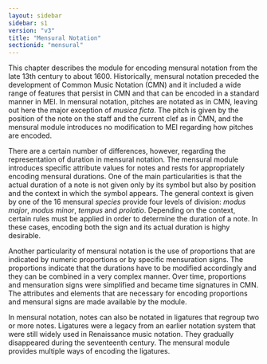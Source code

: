 ```yaml
---
layout: sidebar
sidebar: s1
version: "v3"
title: "Mensural Notation"
sectionid: "mensural"
---
```




This chapter describes the module for encoding mensural notation from the late 13th
century to
about 1600. Historically, mensural notation preceded the development of Common Music
Notation
(CMN) and it included a wide range of features that persist in CMN and that can be
encoded in a
standard manner in MEI. In mensural notation, pitches are notated as in CMN, leaving
out here
the major exception of *musica ficta*. The pitch is given by the position of the note
on the staff and the current clef as in CMN, and the mensural module introduces no
modification
to MEI regarding how pitches are encoded.


There are a certain number of differences, however, regarding the representation of
duration in
mensural notation. The mensural module introduces specific attribute values for notes
and rests
for appropriately encoding mensural durations. One of the main particularities is
that the
actual duration of a note is not given only by its symbol but also by position and
the context
in which the symbol appears. The general context is given by one of the 16 mensural
*species* provide four levels of division: *modus major*, *modus
minor*, *tempus* and *prolatio*. Depending on the context, certain
rules must be applied in order to determine the duration of a note. In these cases,
encoding
both the sign and its actual duration is highy desirable.


Another particularity of mensural notation is the use of proportions that are indicated
by
numeric proportions or by specific mensuration signs. The proportions indicate that
the
durations have to be modified accordingly and they can be combined in a very complex
manner.
Over time, proportions and mensuration signs were simplified and became time signatures
in CMN.
The attributes and elements that are necessary for encoding proportions and mensural
signs are
made available by the module.


In mensural notation, notes can also be notated in ligatures that regroup two or more
notes.
Ligatures were a legacy from an earlier notation system that were still widely used
in
Renaissance music notation. They gradually disappeared during the seventeenth century.
The
mensural module provides multiple ways of encoding the ligatures.





















